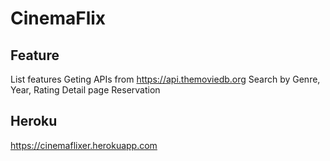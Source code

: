 # CinemaFlix

## Feature
List features
Geting APIs from https://api.themoviedb.org
Search by Genre, Year, Rating
Detail page 
Reservation

## Heroku
https://cinemaflixer.herokuapp.com
